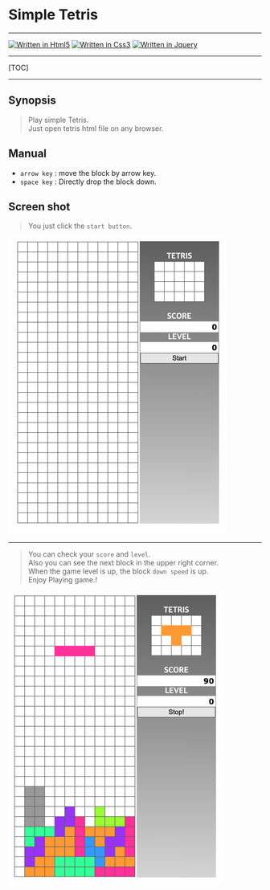 # Simple Tetris

---



[comment]: <> ([![Written in Java]&#40;https://badges.aleen42.com/src/java.svg&#41;]&#40;https://www.java.com/ko/&#41;)
[![Written in Html5](https://img.shields.io/static/v1?message=HTML5&labelColor=FF7800&color=FFFFFF&logoColor=white&label=%20&logo=Html5)](https://www.w3schools.com/html/default.asp)
[![Written in Css3](https://img.shields.io/static/v1?message=CSS3&labelColor=509DD4&color=FFFFFF&logoColor=white&label=%20&logo=Css3)](https://www.w3schools.com/css/default.asp)
[![Written in Jquery](https://img.shields.io/static/v1?message=JQuery&labelColor=509DD4&color=FFFFFF&logoColor=white&label=%20&logo=Jquery)](https://jquery.com/)



----

[TOC]

----

## Synopsis

> Play simple Tetris.  
> Just open tetris html file on any browser.

## Manual
- `arrow key` : move the block by arrow key. 
- `space key` : Directly drop the block down.

## Screen shot
> You just click the `start button`.

![Tetris](./images/tetris.png)

---

> You can check your `score` and `level`.   
> Also you can see the next block in the upper right corner.   
> When the game level is up, the block `down speed` is up.   
> Enjoy Playing game.!   

![Tetris](./images/play.png)
